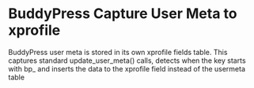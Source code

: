 # BuddyPress Capture User Meta to xprofile
 BuddyPress user meta is stored in its own xprofile fields table. This captures standard update_user_meta() calls, detects when the key starts with bp_ and inserts the data to the xprofile field instead of the usermeta table
